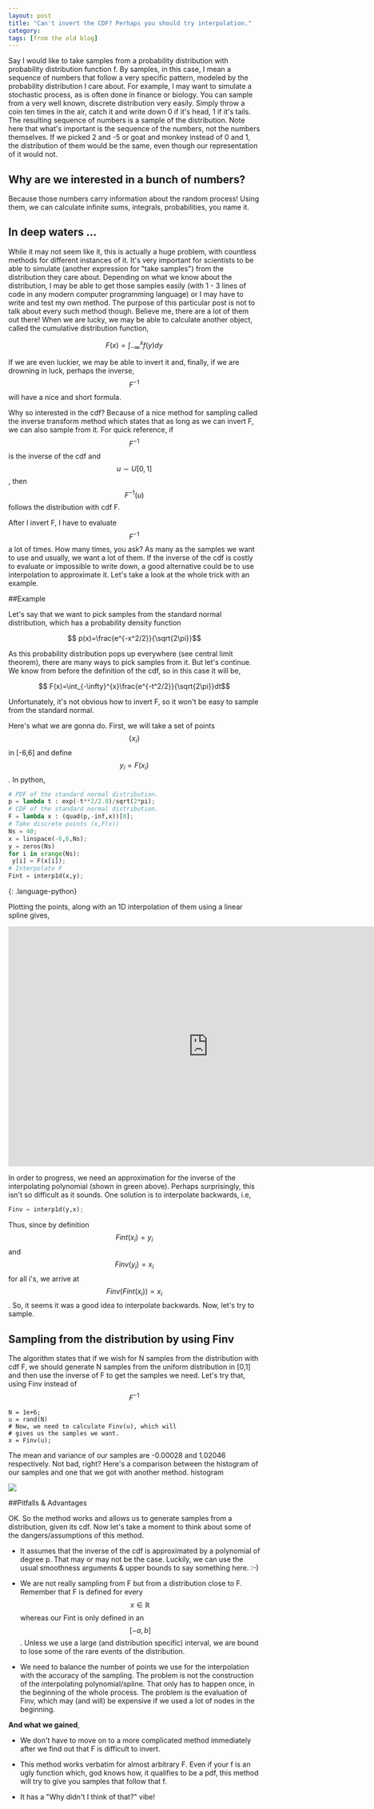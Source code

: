 ```yaml
---
layout: post
title: "Can't invert the CDF? Perhaps you should try interpolation."
category: 
tags: [from the old blog]
---
```



Say I would like to take samples from a probability distribution with probability distribution function f.  By samples, in this case, I mean a sequence of numbers that follow a very specific pattern, modeled by the probability distribution I care about. For example, I may want to simulate a stochastic process, as is often done in finance or biology. You can sample from a very well known, discrete distribution very easily. Simply throw a coin ten times in the air, catch it and write down 0 if it's head, 1 if it's tails. The resulting sequence of numbers is a sample of the distribution. Note here that what's important is the sequence of the numbers, not the numbers themselves.  If we picked 2 and -5 or goat and monkey instead of 0 and 1, the distribution of them would be the same, even though our representation of it would not.

## Why are we interested in a bunch of numbers?

Because those numbers carry information about the random process! Using them, we can calculate infinite sums, integrals, probabilities, you name it.

## In deep waters ...

While it may not seem like it, this is actually a huge problem, with countless methods for different instances of it. It's very important for scientists to be able to simulate (another expression for "take samples") from the distribution they care about.  Depending on what we know about the distribution, I may be able to get those samples easily (with 1 - 3 lines of code in any modern computer programming language) or I may have to write and test my own method. The purpose of this particular post is not to talk about every such method though. Believe me, there are  a lot of them out there! When we are lucky, we may be able to calculate another object, called the cumulative distribution function,

$$F(x)=\int_{-\infty}^{x}f(y)dy$$

If we are even luckier, we may be able to invert it and, finally, if we are drowning in luck, perhaps the inverse, $$F^{-1}$$ will have a nice and short formula.

Why so interested in the cdf? Because of a nice method for sampling called the inverse transform method which states that as long as we can invert F, we can also sample from it. For quick reference, if $$F^{-1}$$ is the inverse of the cdf and $$u\sim U[0,1]$$, then $$F^{-1}(u)$$ follows the distribution with cdf F.

After I invert F, I have to evaluate $$F^{-1}$$ a lot of times. How many times, you ask? As many as the samples we want to use and usually, we want a lot of them. If the inverse of the cdf is costly to evaluate or impossible to write down, a good alternative could be to use interpolation to approximate it.  Let's take a look at the whole trick with an example.

##Example

Let's say that we want to pick samples from the standard normal distribution, which has a probability density function

$$ p(x)=\frac{e^{-x^2/2}}{\sqrt{2\pi}}$$

As this probability distribution pops up everywhere (see central limit theorem), there are many ways to pick samples from it.  But let's continue. We know from before the definition of the cdf, so in this case it will be,

$$ F(x)=\int_{-\infty}^{x}\frac{e^{-t^2/2}}{\sqrt{2\pi}}dt$$

Unfortunately, it's not obvious how to invert F, so it won't be easy to sample from the standard normal.

Here's what we are gonna do. First, we will take a set of points $$ \{ x_{i}\}$$ in [-6,6] and define $$y_{i} = F(x_{i})$$. In python,

~~~ python
# PDF of the standard normal distribution.
p = lambda t : exp(-t**2/2.0)/sqrt(2*pi);
# CDF of the standard normal distribution.
F = lambda x : (quad(p,-inf,x))[0];
# Take discrete points (x,F(x))
Ns = 40;
x = linspace(-6,6,Ns);
y = zeros(Ns)
for i in xrange(Ns):
 y[i] = F(x[i]);
# Interpolate F
Fint = interp1d(x,y);
~~~
{: .language-python}

Plotting the points, along with an 1D interpolation of them using a linear spline gives,

<iframe width="800" height="480" frameborder="0" seamless="seamless" scrolling="no" src="https://plot.ly/~kgourgou/21/640/480"></iframe>

In order to progress, we need an approximation for the inverse of the interpolating polynomial (shown in green above).  Perhaps surprisingly, this isn't so difficult as it sounds. One solution is to interpolate backwards, i.e,

~~~ python
Finv = interp1d(y,x);
~~~

Thus, since by definition $$ Fint(x_i)=y_i$$ and $$ Finv(y_i)=x_i$$ for all i's, we arrive at $$ Finv(Fint(x_i))=x_i$$. So, it seems it was a good idea to interpolate backwards. Now, let's try to sample.


## Sampling from the distribution by using Finv

The algorithm states that if we wish for N samples from the distribution with cdf F, we should generate N samples from the uniform distribution in [0,1] and then use the inverse of F to get the samples we need.  Let's try that, using Finv instead of $$ F^{-1}$$

~~~
N = 1e+6;
u = rand(N)
# Now, we need to calculate Finv(u), which will
# gives us the samples we want.
x = Finv(u);
~~~

The mean and variance of our samples are -0.00028 and 1.02046 respectively. Not bad, right?  Here's a comparison between the histogram of our samples and one that we got with another method. histogram

<img src="hist1.png" alt-text="histogram comparing the two distribution">

##Pitfalls & Advantages

OK. So the method works and allows us to  generate samples from a distribution, given its cdf. Now let's take a moment to think about some of the dangers/assumptions of this method.

* It assumes that the inverse of the cdf is approximated by a polynomial of degree p. That may or may not be the case. Luckily, we can use the usual smoothness arguments & upper bounds to say something here. :-)

* We are not really sampling from F but from a distribution close to F. Remember that F is defined for every $$x\in\mathbb{R}$$ whereas our Fint is only defined in an $$ [-a,b]$$. Unless we use a large (and distribution specific) interval, we are bound to lose some of the rare events of the distribution.

* We need to  balance the number of points we use for the interpolation with the accuracy of the sampling. The problem is not the construction of the interpolating polynomial/spline. That only has to happen once, in the beginning of the whole process. The problem is the evaluation of Finv, which may (and will) be expensive if we used a lot of nodes in the beginning.

**And what we gained**,

* We don't have to move on to a more complicated method immediately after we find out that F is difficult to invert.

* This method works verbatim for almost arbitrary F. Even if your f is an ugly function which, god knows how, it qualifies to be a pdf, this method will try to give you samples that follow that f.
    
* It has a "Why didn't I think of that?" vibe!

